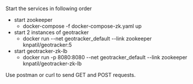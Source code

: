 Start the services in following order

- start zookeeper
    - docker-compose -f docker-compose-zk.yaml up
- start 2 instances of geotracker
    - docker run --net geotracker_default --link zookeeper knpatil/geotracker:5
- start geotracker-zk-lb
    - docker run -p 8080:8080 --net geotracker_default --link zookeeper knpatil/geotracker-zk-lb
    
Use postman or curl to send GET and POST requests.
